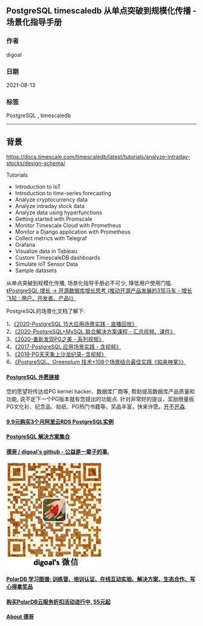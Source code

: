 ## PostgreSQL timescaledb 从单点突破到规模化传播 - 场景化指导手册     
        
### 作者        
digoal        
        
### 日期        
2021-08-13         
        
### 标签        
PostgreSQL , timescaledb        
        
----        
        
## 背景        
https://docs.timescale.com/timescaledb/latest/tutorials/analyze-intraday-stocks/design-schema/  
  
Tutorials  
- Introduction to IoT  
- Introduction to time-series forecasting  
- Analyze cryptocurrency data  
- Analyze intraday stock data  
- Analyze data using hyperfunctions  
- Getting started with Promscale  
- Monitor Timescale Cloud with Prometheus  
- Monitor a Django application with Prometheus  
- Collect metrics with Telegraf  
- Grafana  
- Visualize data in Tableau  
- Custom TimescaleDB dashboards  
- Simulate IoT Sensor Data  
- Sample datasets  
  
  
从单点突破到规模化传播, 场景化指导手册必不可少, 降低用户使用门槛.    
[《PostgreSQL 增长 -> 开源数据库增长思考 (推动开源产品发展的3驾马车 - 增长飞轮 : 用户、开发者、产品)》](../202108/20210801_09.md)    
  
PostgreSQL的场景化文档了解下:    
   
1、[《2020-PostgreSQL 15大应用场景实践 - 直播回放》](../202009/20200903_02.md)    
2、[《2020-PostgreSQL+MySQL 联合解决方案课程 - 汇总视频、课件》](../202001/20200118_02.md)    
3、[《2020-重新发现PG之美 - 系列视频》](../202105/20210526_02.md)    
4、[《2017-PostgreSQL 应用场景实践 - 含视频》](../201805/20180524_02.md)    
5、[《2019-PG天天象上沙龙纪录- 含视频》](../201801/20180121_01.md)    
6、[《PostgreSQL、Greenplum 技术+108个场景结合最佳实践《如来神掌》》](../201706/20170601_02.md)      
  
  
#### [PostgreSQL 许愿链接](https://github.com/digoal/blog/issues/76 "269ac3d1c492e938c0191101c7238216")
您的愿望将传达给PG kernel hacker、数据库厂商等, 帮助提高数据库产品质量和功能, 说不定下一个PG版本就有您提出的功能点. 针对非常好的提议，奖励限量版PG文化衫、纪念品、贴纸、PG热门书籍等，奖品丰富，快来许愿。[开不开森](https://github.com/digoal/blog/issues/76 "269ac3d1c492e938c0191101c7238216").  
  
  
#### [9.9元购买3个月阿里云RDS PostgreSQL实例](https://www.aliyun.com/database/postgresqlactivity "57258f76c37864c6e6d23383d05714ea")
  
  
#### [PostgreSQL 解决方案集合](https://yq.aliyun.com/topic/118 "40cff096e9ed7122c512b35d8561d9c8")
  
  
#### [德哥 / digoal's github - 公益是一辈子的事.](https://github.com/digoal/blog/blob/master/README.md "22709685feb7cab07d30f30387f0a9ae")
  
  
![digoal's wechat](../pic/digoal_weixin.jpg "f7ad92eeba24523fd47a6e1a0e691b59")
  
  
#### [PolarDB 学习图谱: 训练营、培训认证、在线互动实验、解决方案、生态合作、写心得拿奖品](https://www.aliyun.com/database/openpolardb/activity "8642f60e04ed0c814bf9cb9677976bd4")
  
  
#### [购买PolarDB云服务折扣活动进行中, 55元起](https://www.aliyun.com/activity/new/polardb-yunparter?userCode=bsb3t4al "e0495c413bedacabb75ff1e880be465a")
  
  
#### [About 德哥](https://github.com/digoal/blog/blob/master/me/readme.md "a37735981e7704886ffd590565582dd0")
  
